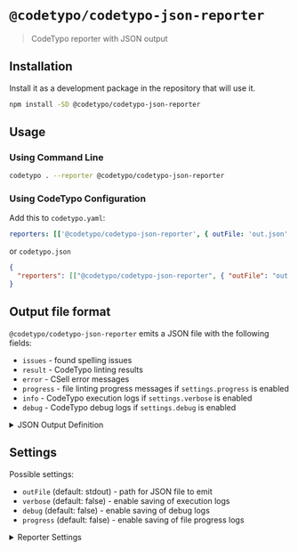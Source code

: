 # `@codetypo/codetypo-json-reporter`

> CodeTypo reporter with JSON output

## Installation

Install it as a development package in the repository that will use it.

```sh
npm install -SD @codetypo/codetypo-json-reporter
```

## Usage

### Using Command Line

```sh
codetypo . --reporter @codetypo/codetypo-json-reporter
```

### Using CodeTypo Configuration

Add this to `codetypo.yaml`:

```yaml
reporters: [['@codetypo/codetypo-json-reporter', { outFile: 'out.json' }]]
```

or `codetypo.json`

```json
{
  "reporters": [["@codetypo/codetypo-json-reporter", { "outFile": "out.json" }]]
}
```

## Output file format

`@codetypo/codetypo-json-reporter` emits a JSON file with the following fields:

- `issues` - found spelling issues
- `result` - CodeTypo linting results
- `error` - CSell error messages
- `progress` - file linting progress messages if `settings.progress` is enabled
- `info` - CodeTypo execution logs if `settings.verbose` is enabled
- `debug` - CodeTypo debug logs if `settings.debug` is enabled

<details>
<summary>JSON Output Definition</summary>

<!--- @@inject: src/CodeTypoJSONReporterOutput.ts --->

```ts
import type {
  ErrorLike,
  Issue,
  MessageType,
  ProgressFileComplete,
  ProgressItem,
  RunResult
} from '@codetypo/codetypo-types';

export type CodeTypoJSONReporterOutput = {
  /**
   * Found spelling issues
   */
  issues: Array<Issue>;
  /**
   * CodeTypo execution logs
   */
  info?: Array<{ message: string; msgType: MessageType }>;
  /**
   * CodeTypo debug logs
   */
  debug?: Array<{ message: string }>;
  /**
   * CodeTypo error logs
   */
  error?: Array<{ message: string; error: ErrorLike }>;
  /**
   * CodeTypo file progress logs
   */
  progress?: Array<ProgressItem | ProgressFileComplete>;
  /**
   * Execution result
   */
  result: RunResult;
};
```

<!--- @@inject-end: src/CodeTypoJSONReporterOutput.ts --->

</details>

## Settings

Possible settings:

- `outFile` (default: stdout) - path for JSON file to emit
- `verbose` (default: false) - enable saving of execution logs
- `debug` (default: false) - enable saving of debug logs
- `progress` (default: false) - enable saving of file progress logs

<details>
<summary>Reporter Settings</summary>

<!--- @@inject: src/CodeTypoJSONReporterSettings.ts --->

```ts
/**
 * CodeTypo-json-reporter settings type definition
 */
export type CodeTypoJSONReporterSettings = {
  /**
   * Path to the output file.
   *
   * Relative paths are relative to the current working directory.
   *
   * Special values:
   * - `stdout` - write the JSON to `stdout`.
   * - `stderr` - write the JSON to `stderr`.
   *
   * @default stdout
   */
  outFile?: string;
  /**
   * Add more information about the files being checked and the configuration
   * @default false
   */
  verbose?: boolean;
  /**
   * Add information useful for debugging codetypo.json files
   * @default false
   */
  debug?: boolean;
  /**
   * Add progress messages
   * @default false
   */
  progress?: boolean;
};
```

<!--- @@inject-end: src/CodeTypoJSONReporterSettings.ts --->

</details>
